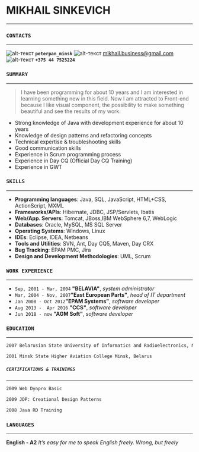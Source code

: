 # MIKHAIL SINKEVICH #
****
### `CONTACTS` ###
************************************
![alt-текст](https://static.getjar.com/icon-50x50/6f/862381_thm.jpg "Skype: peterpan_minsk") **`peterpan_minsk`**  ![alt-текст](https://static.getjar.com/icon-50x50/2b/37456_thm.png "mikhail.business@gmail.com") [mikhail.business@gmail.com](mailto:mikhail.business@gmail.com)	![alt-текст](https://img.tyt.by/n/it/03/a/88995.jpg "+375 44 7525224") **`+375 44 7525224`**

 
### `SUMMARY` ###
*************************
> I have been programming for about 10 years and I am interested in learning something new in this field. Now I am attracted to Front-end because I like visual component, the possibility to make something beautiful and see the results of my work.

- Strong knowledge of Java with development experience for about 10 years
- Knowledge of design patterns and refactoring concepts
- Technical expertise & troubleshooting skills
- Good communication skills
- Experience in Scrum programming process
- Experience in Day CQ (Official Day CQ Training)
- Experience in GWT

### `SKILLS` ###
*****************************************
- **Programming languages**: Java, SQL, JavaScript, HTML+CSS, ActionScript, MXML
- **Frameworks/APIs**:		     Hibernate,  JDBC, JSP/Servlets, Ibatis
- **Web/App. Servers**:	    	Tomcat, JBoss,IBM WebSphere 6,7, WebLogic
- **Databases**:					        Oracle, MySQL, MS SQL Server
- **Operating Systems**:		   Windows, Linux
- **IDEs**: 				             Eclipse, IDEA, Netbeans
- **Tools and Utilities**:  	SVN, Ant, Day CQ5, Maven, Day CRX
- **Bug Tracking**:		        EPAM PMC, Jira
- **Design and Development Methodologies**: UML, Scrum

### `WORK EXPERIENCE` ###
**************************************************
- `Sep, 2001 - Mar, 2004`  **"BELAVIA"**, *system administrator*
- `Mar, 2004 - Nov, 2007`**"East European Parts"**, *head of IT department*
- `Jan 2008 - Oct 2012`**"EPAM Systems"**, *software developer*
- `Aug 2013 -  Apr 2016` **"CCS"**, *software developer*
- `Jun 2018 - now` **"AGM Soft"**, *software developer*

### `EDUCATION` ###
***********************************
```sh
2007 Belarusian State University of Informatics and Radioelectronics, Minsk, Belarus
```
```sh
2001 Minsk State Higher Aviation College Minsk, Belarus
```
##### `CERTIFICATIONS & TRAININGS` #####
********
```sh
2009 Web Dynpro Basic
```
```sh
2009 JDP: Creational Design Patterns
```
```sh
2008 Java RD Training

```
### `LANGUAGES` ###
****************
**English - A2**
*It’s easy for me to speak English freely. Wrong, but freely*
